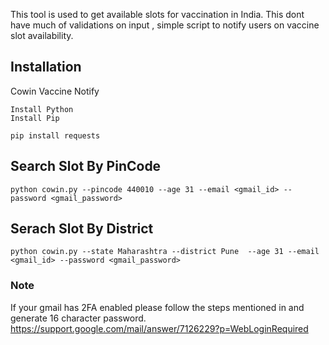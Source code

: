 This tool is used to get available slots for vaccination in India. 
This dont have much of validations on input , simple script to notify users on vaccine slot availability.

## Installation
Cowin Vaccine Notify
```
Install Python
Install Pip
```
```
pip install requests
```

## Search Slot By PinCode
```
python cowin.py --pincode 440010 --age 31 --email <gmail_id> --password <gmail_password>
```

## Serach Slot By District
```
python cowin.py --state Maharashtra --district Pune  --age 31 --email <gmail_id> --password <gmail_password>
```

### Note
If your gmail has 2FA enabled please follow the steps mentioned in and generate 16 character password.
https://support.google.com/mail/answer/7126229?p=WebLoginRequired
